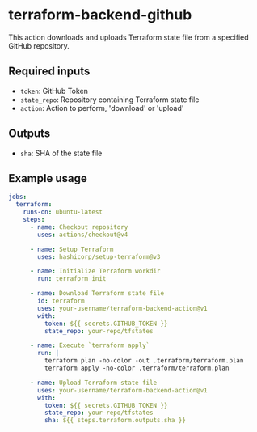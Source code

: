 # terraform-backend-github

This action downloads and uploads Terraform state file from a specified GitHub repository.

## Required inputs

- `token`: GitHub Token
- `state_repo`: Repository containing Terraform state file
- `action`: Action to perform, 'download' or 'upload'

## Outputs

- `sha`: SHA of the state file

## Example usage

```yaml
jobs:
  terraform:
    runs-on: ubuntu-latest
    steps:
      - name: Checkout repository
        uses: actions/checkout@v4

      - name: Setup Terraform
        uses: hashicorp/setup-terraform@v3

      - name: Initialize Terraform workdir
        run: terraform init

      - name: Download Terraform state file
        id: terraform
        uses: your-username/terraform-backend-action@v1
        with:
          token: ${{ secrets.GITHUB_TOKEN }}
          state_repo: your-repo/tfstates

      - name: Execute `terraform apply`
        run: |
          terraform plan -no-color -out .terraform/terraform.plan
          terraform apply -no-color .terraform/terraform.plan

      - name: Upload Terraform state file
        uses: your-username/terraform-backend-action@v1
        with:
          token: ${{ secrets.GITHUB_TOKEN }}
          state_repo: your-repo/tfstates
          sha: ${{ steps.terraform.outputs.sha }}
```
